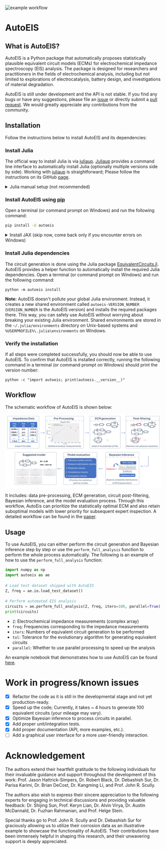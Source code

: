 ![example workflow](https://github.com/AUTODIAL/AutoEIS/actions/workflows/nightly.yml/badge.svg)

# AutoEIS
## What is AutoEIS?
AutoEIS is a Python package that automatically proposes statistically plausible equivalent circuit models (ECMs) for electrochemical impedance spectroscopy (EIS) analysis. The package is designed for researchers and practitioners in the fields of electrochemical analysis, including but not limited to explorations of electrocatalysis, battery design, and investigations of material degradation.

AutoEIS is still under development and the API is not stable. If you find any bugs or have any suggestions, please file an [issue](https://github.com/AUTODIAL/AutoEIS/issues) or directly submit a [pull request](https://github.com/AUTODIAL/AutoEIS/pulls). We would greatly appreciate any contributions from the community.

## Installation
Follow the instructions below to install AutoEIS and its dependencies:

### Install Julia
The official way to install Julia is via [juliaup](https://github.com/JuliaLang/juliaup). [Juliaup](https://github.com/JuliaLang/juliaup) provides a command line interface to automatically install Julia (optionally multiple versions side by side). Working with [juliaup](https://github.com/JuliaLang/juliaup) is straightforward; Please follow the instructions on its GitHub [page](https://github.com/JuliaLang/juliaup).

<details>
  <summary>Julia manual setup (not recommended)</summary>
  
  **We strongly recommend that you install Julia using juliaup (see [Install Julia](#install-julia)). If you've already done so, skip this step and go the [next](#install-autoeis-using-pip)**. However, if for any reason, you insist on using your own Julia installation, you need to ensure that `julia` command can be found in your `PATH` environment variable. You can test this by running the command `julia` in a terminal (or command prompt on Windows). If an error message appears stating `julia is not recognized as an internal or external command`, you need to add the path to the Julia executable to your `PATH` environment variable. You can find instructions on how to do this [here](https://julialang.org/downloads/platform/#windows).

</details>

### Install AutoEIS using [pip](https://pypi.org/project/autoeis)
Open a terminal (or command prompt on Windows) and run the following command:

```bash
pip install -U autoeis
```

<details>
  <summary>Install JAX (skip now, come back only if you encounter errors on Windows)</summary>
  
  If you're on Windows, you **might** need to manually install `jaxlib` (We recommend that you skip this step for now, and come back only if you encounter any errors while using AutoEIS). For CPU version, run the following command in a command prompt:
  
  ```shell
  pip install "jax[cpu]===0.4.11" -f https://whls.blob.core.windows.net/unstable/index.html --use-deprecated legacy-resolver
  ```
  
  For GPU support, use the following command instead:
  
  ```shell
  pip install jax[cuda111] -f https://whls.blob.core.windows.net/unstable/index.html --use-deprecated legacy-resolver
  ```
  
  If you encounter any problem running above commands, visit [jax-windows-builder](https://github.com/cloudhan/jax-windows-builder) repository to find and install a compatible version. You can find more detailed instructions there.

</details>

### Install Julia dependencies
The circuit generation is done using the Julia package [EquivalentCircuits.jl](https://github.com/MaximeVH/EquivalentCircuits.jl). AutoEIS provides a helper function to automatically install the required Julia dependencies. Open a terminal (or command prompt on Windows) and run the following command:

```shell
python -m autoeis install
```

**Note:** AutoEIS doesn't pollute your global Julia environment. Instead, it creates a new shared environment called `autoeis-VERSION_NUMBER` (`VERSION_NUMBER` is the AutoEIS version) and installs the required packages there. This way, you can safely use AutoEIS without worrying about breaking your existing Julia environment. Shared environments are stored in the `~/.julia/environments` directory on Unix-based systems and `%USERPROFILE%\.julia\environments` on Windows.

### Verify the installation
If all steps were completed successfully, you should now be able to use AutoEIS. To confirm that AutoEIS is installed correctly, running the following command in a terminal (or command prompt on Windows) should print the version number:

```shell
python -c "import autoeis; print(autoeis.__version__)"
```

## Workflow
The schematic workflow of AutoEIS is shown below:

![AutoEIS workflow](https://raw.githubusercontent.com/AUTODIAL/AutoEIS/develop/assets/workflow.png)

It includes: data pre-processing, ECM generation, circuit post-filtering, Bayesian inference, and the model evaluation process. Through this workflow, AutoEis can prioritize the statistically optimal ECM and also retain suboptimal models with lower priority for subsequent expert inspection. A detailed workflow can be found in the [paper](https://iopscience.iop.org/article/10.1149/1945-7111/aceab2/meta).

## Usage
To use AutoEIS, you can either perform the circuit generation and Bayesian inference step by step or use the `perform_full_analysis` function to perform the whole process automatically. The following is an example of how to use the `perform_full_analysis` function:

```python
import numpy as np
import autoeis as ae

# Load test dataset shipped with AutoEIS
Z, freq = ae.io.load_test_dataset()

# Perform automated EIS analysis
circuits = ae.perform_full_analysis(Z, freq, iters=100, parallel=True)
print(circuits)
```

- `Z`: Electrochemical impedance measurements (complex array)
- `freq`: Frequencies corresponding to the impedance measurements
- `iters`: Numbers of equivalent circuit generation to be performed
- `tol`: Tolerance for the evolutionary algorithm for generating equivalent circuits
- `parallel`: Whether to use parallel processing to speed up the analysis
  
An example notebook that demonstrates how to use AutoEIS can be found [here](https://github.com/AUTODIAL/AutoEIS/blob/develop/examples/autoeis_demo.ipynb).

# Work in progress/known issues
- [x] Refactor the code as it is still in the developmental stage and not yet production-ready.
- [x] Speed up the code; Currently, it takes ~ 4 hours to generate 100 equivalent circuits (your mileage may vary).
- [x] Optimize Bayesian inference to process circuits in parallel.
- [x] Add proper unit/integration tests.
- [x] Add proper documentation (API, more examples, etc.).
- [ ] Add a graphical user interface for a more user-friendly interaction.

# Acknowledgement
The authors extend their heartfelt gratitude to the following individuals for their invaluable guidance and support throughout the development of this work: Prof. Jason Hattrick-Simpers, Dr. Robert Black, Dr. Debashish Sur, Dr. Parisa Karimi, Dr. Brian DeCost, Dr. Kangming Li, and Prof. John R. Scully.

The authors also wish to express their sincere appreciation to the following experts for engaging in technical discussions and providing valuable feedback: Dr. Shijing Sun, Prof. Keryn Lian, Dr. Alvin Virya, Dr. Austin McDannald, Dr. Fuzhan Rahmanian, and Prof. Helge Stein.

Special thanks go to Prof. John R. Scully and Dr. Debashish Sur for graciously allowing us to utilize their corrosion data as an illustrative example to showcase the functionality of AutoEIS. Their contributions have been immensely helpful in shaping this research, and their unwavering support is deeply appreciated.
